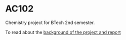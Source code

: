 # AC102
Chemistry project for BTech 2nd semester.

To read about the [background of the project and report](https://t.ly/1lSm)
